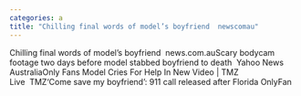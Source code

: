```yaml
---
categories: a
title: "Chilling final words of model’s boyfriend  newscomau"
---
```

Chilling final words of model’s boyfriend&nbsp;&nbsp;news.com.auScary bodycam footage two days before model stabbed boyfriend to death&nbsp;&nbsp;Yahoo News AustraliaOnly Fans Model Cries For Help In New Video | TMZ Live&nbsp;&nbsp;TMZ‘Come save my boyfriend’: 911 call released after Florida OnlyFan